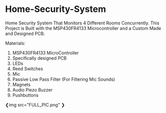 # Home-Security-System
Home Security System That Monitors 4 Different Rooms Concurrently. This Project is Built with the MSP430FR4133 Microcontroller and a Custom Made and Designed PCB.

Materials:
1) MSP430FR4133 MicroController
2) Specifically designed PCB
3) LEDs
4) Reed Switches
5) Mic
6) Passive Low Pass Filter (For Filtering Mic Sounds)
7) Magnets
8) Audio Piezo Buzzer
9) Pushbuttons

❮img src="FULL_PIC.png" ❯
